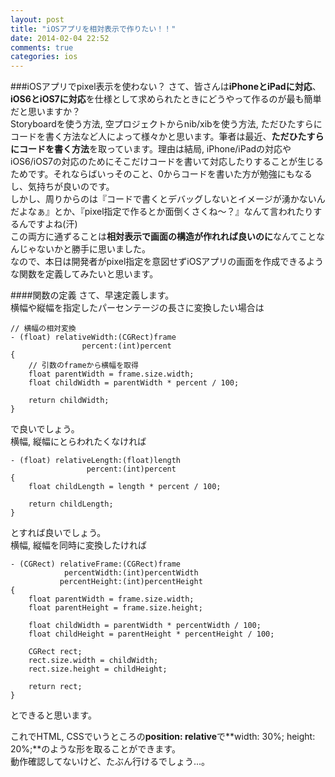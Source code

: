 ```yaml
---
layout: post
title: "iOSアプリを相対表示で作りたい！！"
date: 2014-02-04 22:52
comments: true
categories: ios
---
```


###iOSアプリでpixel表示を使わない？
さて、皆さんは**iPhoneとiPadに対応**、**iOS6とiOS7に対応**を仕様として求められたときにどうやって作るのが最も簡単だと思いますか？  
Storyboardを使う方法, 空プロジェクトからnib/xibを使う方法, ただひたすらにコードを書く方法など人によって様々かと思います。筆者は最近、**ただひたすらにコードを書く方法**を取っています。理由は結局, iPhone/iPadの対応やiOS6/iOS7の対応のためにそこだけコードを書いて対応したりすることが生じるためです。それならばいっそのこと、0からコードを書いた方が勉強にもなるし、気持ちが良いのです。  
しかし、周りからのは『コードで書くとデバッグしないとイメージが湧かないんだよなぁ』とか、『pixel指定で作るとか面倒くさくね〜？』なんて言われたりするんですよね(汗)  
この両方に通ずることは**相対表示で画面の構造が作れれば良いのに**なんてことなんじゃないかと勝手に思いました。  
なので、本日は開発者がpixel指定を意図せずiOSアプリの画面を作成できるような関数を定義してみたいと思います。  

<!--more-->

####関数の定義
さて、早速定義します。  
横幅や縦幅を指定したパーセンテージの長さに変換したい場合は
```
// 横幅の相対変換
- (float) relativeWidth:(CGRect)frame
				percent:(int)percent
{
	// 引数のframeから横幅を取得
	float parentWidth = frame.size.width;
	float childWidth = parentWidth * percent / 100;

	return childWidth;
}
```
で良いでしょう。  
横幅, 縦幅にとらわれたくなければ  
```
- (float) relativeLength:(float)length
				 percent:(int)percent
{
	float childLength = length * percent / 100;

	return childLength;
}
```
とすれば良いでしょう。  
横幅, 縦幅を同時に変換したければ  
```
- (CGRect) relativeFrame:(CGRect)frame
			percentWidth:(int)percentWidth
		   percentHeight:(int)percentHeight
{
	float parentWidth = frame.size.width;
	float parentHeight = frame.size.height;

	float childWidth = parentWidth * percentWidth / 100;
	float childHeight = parentHeight * percentHeight / 100;

	CGRect rect;
	rect.size.width = childWidth;
	rect.size.height = childHeight;

	return rect;
}
```
とできると思います。  

これでHTML, CSSでいうところの**position: relative**で**width: 30%; height: 20%;**のような形を取ることができます。  
動作確認してないけど、たぶん行けるでしょう...。
